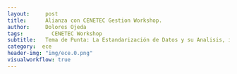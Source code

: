 ```yaml
---
layout:     post
title:      Alianza con CENETEC Gestion Workshop.
author:     Dolores Ojeda
tags: 		  CENETEC Workshop
subtitle:  	Tema de Punta: La Estandarización de Datos y su Analisis, impacto en la efectividad en los costos.
category:  ece
header-img: "img/ece.0.png"
visualworkflow: true
---
```

